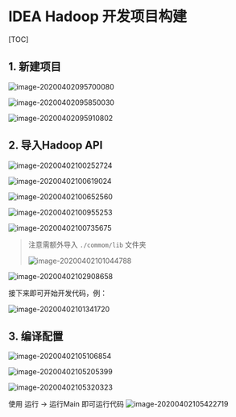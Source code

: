 # IDEA Hadoop 开发项目构建

[TOC]

## 1. 新建项目

![image-20200402095700080](/imgs/image-20200402095700080.png)

![image-20200402095850030](/imgs/image-20200402095850030.png)

![image-20200402095910802](/imgs/image-20200402095910802.png)

## 2. 导入Hadoop API

![image-20200402100252724](/imgs/image-20200402100252724.png)

![image-20200402100619024](/imgs/image-20200402100619024.png)

![image-20200402100652560](/imgs/image-20200402100652560.png)

![image-20200402100955253](/imgs/image-20200402100955253.png)

![image-20200402100735675](/imgs/image-20200402100735675.png)

> 注意需额外导入 `./commom/lib` 文件夹
>
> ![image-20200402101044788](/imgs/image-20200402101044788.png)

![image-20200402102908658](/imgs/image-20200402102908658.png)



接下来即可开始开发代码，例：

![image-20200402101341720](/imgs/image-20200402101341720.png)

## 3. 编译配置

![image-20200402105106854](/imgs/image-20200402105106854.png)

![image-20200402105205399](/imgs/image-20200402105205399.png)

![image-20200402105320323](/imgs/image-20200402105320323.png)



使用 运行 -> 运行Main 即可运行代码
![image-20200402105422719](/imgs/image-20200402105422719.png)
